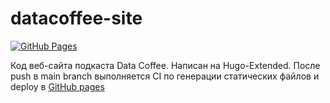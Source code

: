# datacoffee-site

[![GitHub Pages](https://github.com/datacoffee/datacoffee-site/actions/workflows/pages.yml/badge.svg?branch=main&event=push)](https://github.com/datacoffee/datacoffee-site/actions/workflows/pages.yml)

Код веб-сайта подкаста Data Coffee. Написан на Hugo-Extended.
После push в main branch выполняется CI по генерации статических файлов и deploy в [GitHub pages](https://github.com/datacoffee/datacoffee.github.io) 
